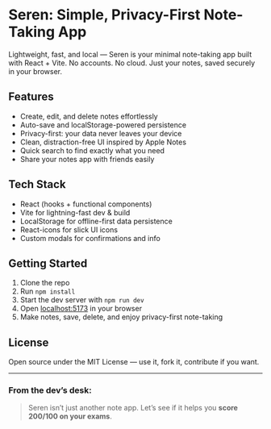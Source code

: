 # Seren: Simple, Privacy-First Note-Taking App

Lightweight, fast, and local — Seren is your minimal note-taking app built with React + Vite. No accounts. No cloud. Just your notes, saved securely in your browser.

## Features

* Create, edit, and delete notes effortlessly
* Auto-save and localStorage-powered persistence
* Privacy-first: your data never leaves your device
* Clean, distraction-free UI inspired by Apple Notes
* Quick search to find exactly what you need
* Share your notes app with friends easily

## Tech Stack

* React (hooks + functional components)
* Vite for lightning-fast dev & build
* LocalStorage for offline-first data persistence
* React-icons for slick UI icons
* Custom modals for confirmations and info

## Getting Started

1. Clone the repo
2. Run `npm install`
3. Start the dev server with `npm run dev`
4. Open [localhost:5173](http://localhost:5173) in your browser
5. Make notes, save, delete, and enjoy privacy-first note-taking

## License

Open source under the MIT License — use it, fork it, contribute if you want.

---

### From the dev’s desk:

> Seren isn’t just another note app. Let’s see if it helps you **score 200/100 on your exams**.